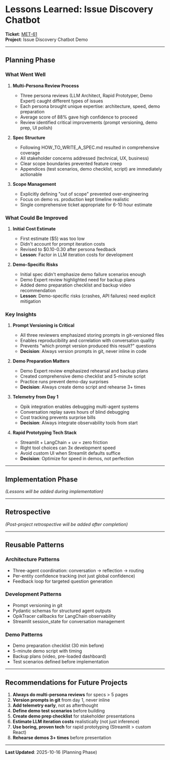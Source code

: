 # Lessons Learned: Issue Discovery Chatbot

**Ticket**: [MET-61](https://linear.app/metresearch/issue/MET-61)  
**Project**: Issue Discovery Chatbot Demo

---

## Planning Phase

### What Went Well

1. **Multi-Persona Review Process**
   - Three persona reviews (LLM Architect, Rapid Prototyper, Demo Expert) caught different types of issues
   - Each persona brought unique expertise: architecture, speed, demo preparation
   - Average score of 88% gave high confidence to proceed
   - Review identified critical improvements (prompt versioning, demo prep, UI polish)

2. **Spec Structure**
   - Following HOW_TO_WRITE_A_SPEC.md resulted in comprehensive coverage
   - All stakeholder concerns addressed (technical, UX, business)
   - Clear scope boundaries prevented feature creep
   - Appendices (test scenarios, demo checklist, script) are immediately actionable

3. **Scope Management**
   - Explicitly defining "out of scope" prevented over-engineering
   - Focus on demo vs. production kept timeline realistic
   - Single comprehensive ticket appropriate for 6-10 hour estimate

### What Could Be Improved

1. **Initial Cost Estimate**
   - First estimate ($5) was too low
   - Didn't account for prompt iteration costs
   - Revised to $0.10-0.30 after persona feedback
   - **Lesson**: Factor in LLM iteration costs for development

2. **Demo-Specific Risks**
   - Initial spec didn't emphasize demo failure scenarios enough
   - Demo Expert review highlighted need for backup plans
   - Added demo preparation checklist and backup video recommendation
   - **Lesson**: Demo-specific risks (crashes, API failures) need explicit mitigation

### Key Insights

1. **Prompt Versioning is Critical**
   - All three reviewers emphasized storing prompts in git-versioned files
   - Enables reproducibility and correlation with conversation quality
   - Prevents "which prompt version produced this result?" questions
   - **Decision**: Always version prompts in git, never inline in code

2. **Demo Preparation Matters**
   - Demo Expert review emphasized rehearsal and backup plans
   - Created comprehensive demo checklist and 5-minute script
   - Practice runs prevent demo-day surprises
   - **Decision**: Always create demo script and rehearse 3+ times

3. **Telemetry from Day 1**
   - Opik integration enables debugging multi-agent systems
   - Conversation replay saves hours of blind debugging
   - Cost tracking prevents surprise bills
   - **Decision**: Always integrate observability tools from start

4. **Rapid Prototyping Tech Stack**
   - Streamlit + LangChain + uv = zero friction
   - Right tool choices can 3x development speed
   - Avoid custom UI when Streamlit defaults suffice
   - **Decision**: Optimize for speed in demos, not perfection

---

## Implementation Phase

_(Lessons will be added during implementation)_

---

## Retrospective

_(Post-project retrospective will be added after completion)_

---

## Reusable Patterns

### Architecture Patterns
- Three-agent coordination: conversation → reflection → routing
- Per-entity confidence tracking (not just global confidence)
- Feedback loop for targeted question generation

### Development Patterns
- Prompt versioning in git
- Pydantic schemas for structured agent outputs
- OpikTracer callbacks for LangChain observability
- Streamlit session_state for conversation management

### Demo Patterns
- Demo preparation checklist (30 min before)
- 5-minute demo script with timing
- Backup plans (video, pre-loaded dashboard)
- Test scenarios defined before implementation

---

## Recommendations for Future Projects

1. **Always do multi-persona reviews** for specs > 5 pages
2. **Version prompts in git** from day 1, never inline
3. **Add telemetry early**, not as afterthought
4. **Define demo test scenarios** before building
5. **Create demo prep checklist** for stakeholder presentations
6. **Estimate LLM iteration costs** realistically (not just inference)
7. **Use boring, proven tech** for rapid prototyping (Streamlit > custom React)
8. **Rehearse demos 3+ times** before presentation

---

**Last Updated**: 2025-10-16 (Planning Phase)

